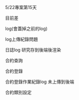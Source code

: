5/22專案第15天

目前差
<!-- 合約查詢/登陸 的申請日期跟合約期間 的查詢功能好像有問題 完成缺建立日期 -->

log(會蓋掉之前的log)

<!-- 合約登錄的checkbox判斷自動打勾還沒做 做完 -->

<!-- 處理預設日期的轉換格式有點問題 -->

<!-- 合約登錄的編輯以及新增 剩新增 -->

log上傳紀錄問題

<!-- 21號要跟後湍溝通

合約查詢部分
需要開
開到期提醒RemindTime1 RemindTime2欄位
還有審約版檔名 完簽版檔名
ISFileName: "" //審約版檔名
EndFileName: "" //完簽版檔名

合約登錄部分
用postman api修改功能怪怪的 修改後顯示修改成功但資料沒變
合約係向除了新增移除是不是應該要有列表或是查詢的功能 才保存log上船紀錄

合約種類設定需要開Notes欄位來顯示備註資料 -->



<!-- table勾選顯示功能完成 -->
<!-- 檔案上傳部分可以上傳 -->
日誌log 研究存到後端後渲染



合約查詢
<!-- ; 合約期間bug 待討論 -->
<!-- 顯示未簽回篩選功能   做完 待測試 -->
合約登錄

<!-- 審約版檔案上傳部分 算是完成 -->
合約登錄作業紀錄log 未上傳到後端


合約類別設定
<!-- 合約類別設定 新增 / 查詢  / 編輯完成 等後端開好欄位可以用最後的備註部分 -->
